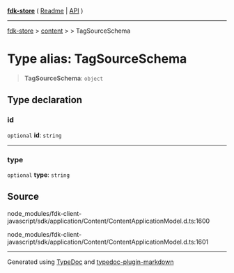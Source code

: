 [**fdk-store**](../../../README.md) ( [Readme](../../../README.md) \| [API](../../../API.md) )

---

[fdk-store](../../../API.md) > [content](../../README.md) > [<internal>](../README.md) > TagSourceSchema

# Type alias: TagSourceSchema

> **TagSourceSchema**: `object`

## Type declaration

### id

`optional` **id**: `string`

---

### type

`optional` **type**: `string`

## Source

node_modules/fdk-client-javascript/sdk/application/Content/ContentApplicationModel.d.ts:1600

node_modules/fdk-client-javascript/sdk/application/Content/ContentApplicationModel.d.ts:1601

---

Generated using [TypeDoc](https://typedoc.org/) and [typedoc-plugin-markdown](https://www.npmjs.com/package/typedoc-plugin-markdown)
